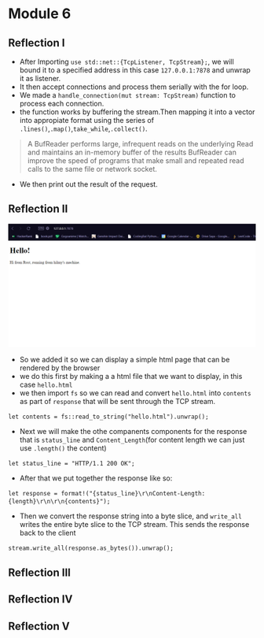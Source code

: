 # Module 6
## Reflection I
+ After Importing `use std::net::{TcpListener, TcpStream};`, we will bound it to a specified address in this case `127.0.0.1:7878` and unwrap it as listener. 
+ It then accept connections and process them serially with the for loop. 
+ We made a `handle_connection(mut stream: TcpStream)` function to process each connection.
+ the function works by buffering the stream.Then mapping it into a vector into appropiate format using the series of `.lines()`,`.map()`,`take_while`,`.collect()`.
> A BufReader<R> performs large, infrequent reads on the underlying Read and maintains an in-memory buffer of the results BufReader<R> can improve the speed of programs that make small and repeated read calls to the same file or network socket.
+ We then print out the result of the request.

## Reflection II
![image](/assets/images/commit2.png)
+ So we added it so we can display a simple html page that can be rendered by the browser
+ we do this first by making a a html file that we want to display, in this case `hello.html`
+ we then import `fs` so we can read and convert `hello.html` into `contents` as part of `response` that will be sent through the TCP stream.
```
let contents = fs::read_to_string("hello.html").unwrap(); 
```
+ Next we will make the othe companents components for the response that is  `status_line` and `Content_Length`(for content length we can just use `.length()` the content)
```
let status_line = "HTTP/1.1 200 OK"; 
```
+ After that we put together the response like so: 
```
let response = format!("{status_line}\r\nContent-Length: {length}\r\n\r\n{contents}");
```
+ Then we convert the response string into a byte slice, and `write_all` writes the entire byte slice to the TCP stream. This sends the response back to the client
```
stream.write_all(response.as_bytes()).unwrap();
```

## Reflection III

## Reflection IV

## Reflection V